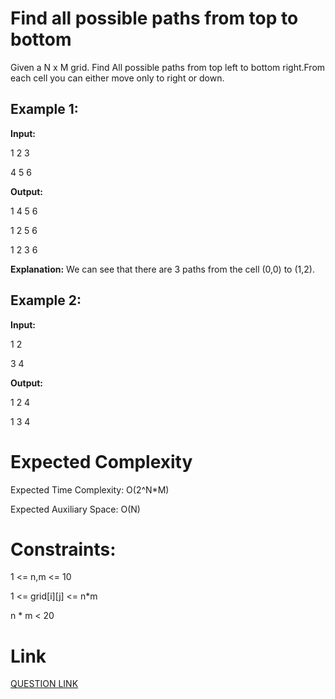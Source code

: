 # Find all possible paths from top to bottom

Given a N x M grid. Find All possible paths from top left to bottom right.From each cell you can either move only to right or down.

## Example 1:

**Input:**

1 2 3

4 5 6

**Output:**

1 4 5 6

1 2 5 6 

1 2 3 6

**Explanation:** We can see that there are 3 
paths from the cell (0,0) to (1,2).
## Example 2:

**Input:**

1 2

3 4
       
**Output:**

1 2 4

1 3 4

# Expected Complexity

Expected Time Complexity: O(2^N*M)

Expected Auxiliary Space: O(N)


# Constraints:
1 <= n,m <= 10 

1 <= grid[i][j] <= n*m

n * m < 20

# Link
[QUESTION LINK](https://www.geeksforgeeks.org/problems/find-all-possible-paths-from-top-to-bottom/1?itm_source=geeksforgeeks&itm_medium=article&itm_campaign=practice_card)
